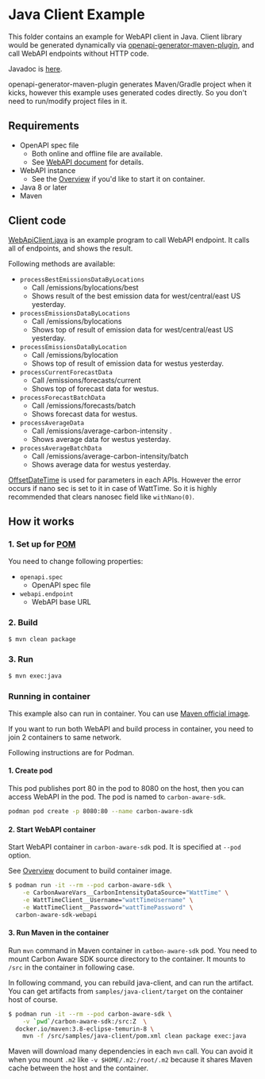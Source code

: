 # Java Client Example

This folder contains an example for WebAPI client in Java. Client library would
be generated dynamically via
[openapi-generator-maven-plugin](https://github.com/OpenAPITools/openapi-generator/tree/master/modules/openapi-generator-maven-plugin),
and call WebAPI endpoints without HTTP code.

Javadoc is [here](apidocs).

openapi-generator-maven-plugin generates Maven/Gradle project when it kicks,
however this example uses generated codes directly. So you don't need to
run/modify project files in it.

## Requirements

- OpenAPI spec file
  - Both online and offline file are available.
  - See [WebAPI document](../../docs/carbon-aware-webapi.md#autogenerate-webapi)
    for details.
- WebAPI instance
  - See the [Overview](../../docs/overview.md#publish-webapi-with-container)
    if you'd like to start it on container.
- Java 8 or later
- Maven

## Client code

[WebApiClient.java](src/main/java/foundation/greensoftware/carbonawaresdk/samples/java/WebApiClient.java)
is an example program to call WebAPI endpoint. It calls all of endpoints, and
shows the result.

Following methods are available:

- `processBestEmissionsDataByLocations`
  - Call /emissions/bylocations/best
  - Shows result of the best emission data for west/central/east US yesterday.
- `processEmissionsDataByLocations`
  - Call /emissions/bylocations
  - Shows top of result of emission data for west/central/east US yesterday.
- `processEmissionsDataByLocation`
  - Call /emissions/bylocation
  - Shows top of result of emission data for westus yesterday.
- `processCurrentForecastData`
  - Call /emissions/forecasts/current
  - Shows top of forecast data for westus.
- `processForecastBatchData`
  - Call /emissions/forecasts/batch
  - Shows forecast data for westus.
- `processAverageData`
  - Call /emissions/average-carbon-intensity .
  - Shows average data for westus yesterday.
- `processAverageBatchData`
  - Call /emissions/average-carbon-intensity/batch
  - Shows average data for westus yesterday.

[OffsetDateTime](https://docs.oracle.com/javase/8/docs/api/java/time/OffsetDateTime.html)
is used for parameters in each APIs. However the error occurs if nano sec is set
to it in case of WattTime. So it is highly recommended that clears nanosec field
like `withNano(0)`.

## How it works

### 1. Set up for [POM](pom.xml)

You need to change following properties:

- `openapi.spec`
  - OpenAPI spec file
- `webapi.endpoint`
  - WebAPI base URL

### 2. Build

```sh
$ mvn clean package
```

### 3. Run

```sh
$ mvn exec:java
```

### Running in container

This example also can run in container. You can use
[Maven official image](https://hub.docker.com/_/maven).

If you want to run both WebAPI and build process in container, you need to join
2 containers to same network.

Following instructions are for Podman.

#### 1. Create pod

This pod publishes port 80 in the pod to 8080 on the host, then you can access
WebAPI in the pod. The pod is named to `carbon-aware-sdk`.

```sh
podman pod create -p 8080:80 --name carbon-aware-sdk
```

#### 2. Start WebAPI container

Start WebAPI container in `carbon-aware-sdk` pod. It is specified at `--pod`
option.

See [Overview](../../docs/overview.md) document to build container image.

```sh
$ podman run -it --rm --pod carbon-aware-sdk \
    -e CarbonAwareVars__CarbonIntensityDataSource="WattTime" \
    -e WattTimeClient__Username="wattTimeUsername" \
    -e WattTimeClient__Password="wattTimePassword" \
  carbon-aware-sdk-webapi
```

#### 3. Run Maven in the container

Run `mvn` command in Maven container in `catbon-aware-sdk` pod. You need to
mount Carbon Aware SDK source directory to the container. It mounts to `/src` in
the container in following case.

In following command, you can rebuild java-client, and can run the artifact. You
can get artifacts from `samples/java-client/target` on the container host of
course.

```sh
$ podman run -it --rm --pod carbon-aware-sdk \
    -v `pwd`/carbon-aware-sdk:/src:Z  \
  docker.io/maven:3.8-eclipse-temurin-8 \
    mvn -f /src/samples/java-client/pom.xml clean package exec:java
```

Maven will download many dependencies in each `mvn` call. You can avoid it when
you mount `.m2` like `-v $HOME/.m2:/root/.m2` because it shares Maven cache
between the host and the container.
